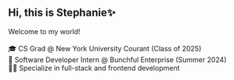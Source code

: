 ## Hi, this is Stephanie✨ 

Welcome to my world!<br>
<br>
🎓 CS Grad @ New York University Courant (Class of 2025) <br>
🔅 Software Developer Intern @ Bunchful Enterprise (Summer 2024) <br>
👩‍💻 Specialize in full-stack and frontend development<br>


<!--
**agustdmybae/agustdmybae** is a ✨ _special_ ✨ repository because its `README.md` (this file) appears on your GitHub profile.

Here are some ideas to get you started:

- 🔭 I’m currently working on ...
- 🌱 I’m currently learning ...
- 👯 I’m looking to collaborate on ...
- 🤔 I’m looking for help with ...
- 💬 Ask me about ...
- 📫 How to reach me: ...
- 😄 Pronouns: ...
- ⚡ Fun fact: ...
-->
